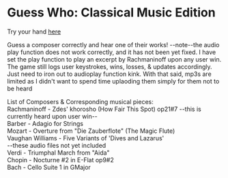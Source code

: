 # Guess Who: Classical Music Edition
Try your hand [here](https://michaelbaggett.github.io/Word-Guess-Game/)

Guess a composer correctly and hear one of their works!
  --note--the audio play function does not work correctly, and it has not been yet fixed. 
  I have set the play function to play an excerpt by Rachmaninoff upon any user win. 
  The game still logs user keystrokes, wins, losses, & updates accordingly. Just need
  to iron out to audioplay function kink. With that said, mp3s are limited as I didn't want
  to spend time uplaoding them simply for them not to be heard
  
  List of Composers & Corresponding musical pieces:<br>
  Rachmaninoff - Zdes' khorosho (How Fair This Spot) op21#7 --this is currently heard upon user win--<br>
  Barber - Adagio for Strings<br>
  Mozart - Overture from "Die Zauberflote" (The Magic Flute)<br>
  Vaughan Williams - Five Variants of 'Dives and Lazarus'<br>
  --these audio files not yet included<br>
  Verdi - Triumphal March from "Aida"<br>
  Chopin - Nocturne #2 in E-Flat op9#2<br>
  Bach - Cello Suite 1 in GMajor<br>
  
